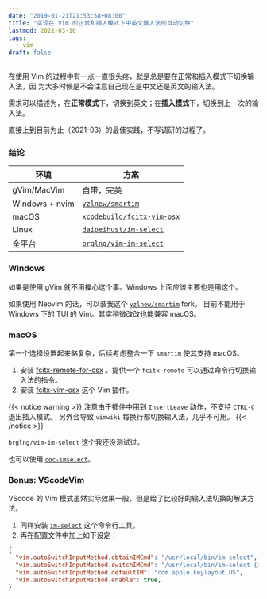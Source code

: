```yaml
---
date: "2019-01-21T21:53:58+08:00"
title: "实现在 Vim 的正常和插入模式下中英文输入法的自动切换"
lastmod: 2021-03-10
tags:
  - vim
draft: false
---
```


在使用 Vim 的过程中有一点一直很头疼，就是总是要在正常和插入模式下切换输入法，因
为大多时候是不会注意自己现在是中文还是英文的输入法。

<!--more-->

需求可以描述为，在**正常模式**下，切换到英文；在**插入模式**下，切换到上一次的输入法。

直接上到目前为止（2021-03）的最佳实践，不写调研的过程了。

### 结论

| 环境           | 方案                                                                      |
|----------------|---------------------------------------------------------------------------|
| gVim/MacVim    | 自带，完美                                                                |
| Windows + nvim | [`yzlnew/smartim`](https://github.com/yzlnew/smartim)                     |
| macOS          | [`xcodebuild/fcitx-vim-osx`](https://github.com/xcodebuild/fcitx-vim-osx) |
| Linux          | [`daipeihust/im-select`](https://github.com/daipeihust/im-select)         |
| 全平台         | [`brglng/vim-im-select`](https://github.com/brglng/vim-im-select)         |

### Windows

如果是使用 gVim 就不用操心这个事。Windows 上面应该主要也是用这个。

如果使用 Neovim 的话，可以装我这个 [`yzlnew/smartim`](https://github.com/yzlnew/smartim) fork。
目前不能用于 Windows 下的 TUI 的 Vim。其实稍微改改也能兼容 macOS。

### macOS

第一个选择设置起来略复杂，后续考虑整合一下 `smartim` 使其支持 macOS。

1. 安装
   [fcitx-remote-for-osx](https://github.com/CodeFalling/fcitx-remote-for-osx)
   。提供一个 `fcitx-remote` 可以通过命令行切换输入法的指令。
2. 安装 [fcitx-vim-osx](https://github.com/CodeFalling/fcitx-vim-osx) 这个 Vim 插件。

{{< notice warning >}}
注意由于插件中用到 `InsertLeave` 动作，不支持 `CTRL-C` 退出插入模式。
另外会导致 `vimwiki` 每换行都切换输入法，几乎不可用。
{{< /notice >}}

`brglng/vim-im-select` 这个我还没测试过。

也可以使用
[`coc-imselect`](https://github.com/neoclide/coc-imselect)。

### Bonus: VScodeVim

VScode 的 Vim 模式虽然实际效果一般，但是给了比较好的输入法切换的解决方法。

1. 同样安装 [`im-select`](https://github.com/daipeihust/im-select) 这个命令行工具。
2. 再在配置文件中加上如下设定：

```json
{
  "vim.autoSwitchInputMethod.obtainIMCmd": "/usr/local/bin/im-select",
  "vim.autoSwitchInputMethod.switchIMCmd": "/usr/local/bin/im-select {im}",
  "vim.autoSwitchInputMethod.defaultIM": "com.apple.keylayout.US",
  "vim.autoSwitchInputMethod.enable": true,
}
```

